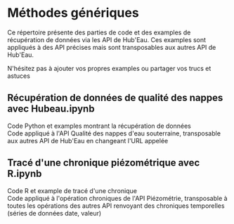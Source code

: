 # Méthodes génériques

Ce répertoire présente des parties de code et des examples de récupération de données via les API de Hub'Eau.
Ces examples sont appliqués à des API précises mais sont transposables aux autres API de Hub'Eau.

N'hésitez pas à ajouter vos propres examples ou partager vos trucs et astuces

## Récupération de données de qualité des nappes avec Hubeau.ipynb
Code Python et examples montrant la récupération de données  
Code appliqué à l'API Qualité des nappes d'eau souterraine, transposable aux autres API de Hub'Eau en changeant l'URL appelée  

## Tracé d'une chronique piézométrique avec R.ipynb
Code R et example de tracé d'une chronique  
Code appliqué à l'opération chroniques de l'API Piézométrie, transposable à toutes les opérations des autres API renvoyant des chroniques temporelles (séries de données date, valeur)  
